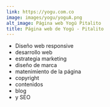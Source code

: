 ```yaml
---
link: https://yogu.com.co
image: images/yogu/yoguA.png
alt_image: Página web Yogú Pitalito
title: Página web de Yogú - Pitalito
---
```

- Diseño web responsive
- desarrollo web
- estrategia marketing
- diseño de marca
- matenimiento de la página
- copyright
- contenidos
- blog
- y SEO